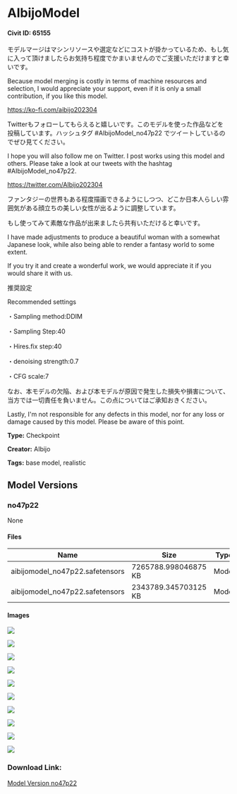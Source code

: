 # AIbijoModel

#### Civit ID: 65155

<p>モデルマージはマシンリソースや選定などにコストが掛かっているため、もし気に入って頂けましたらお気持ち程度でかまいませんのでご支援いただけますと幸いです。</p><p>Because model merging is costly in terms of machine resources and selection, I would appreciate your support, even if it is only a small contribution, if you like this model.</p><p><a target="_blank" rel="ugc" href="https://ko-fi.com/aibijo202304">https://ko-fi.com/aibijo202304</a></p><p>Twitterもフォローしてもらえると嬉しいです。このモデルを使った作品などを投稿しています。ハッシュタグ #AIbijoModel_no47p22 でツイートしているのでぜひ見てください。</p><p>I hope you will also follow me on Twitter. I post works using this model and others. Please take a look at our tweets with the hashtag #AIbijoModel_no47p22.</p><p><a target="_blank" rel="ugc" href="https://twitter.com/AIbijo202304">https://twitter.com/AIbijo202304</a></p><p></p><p>ファンタジーの世界もある程度描画できるようにしつつ、どこか日本人らしい雰囲気がある顔立ちの美しい女性が出るように調整しています。</p><p>もし使ってみて素敵な作品が出来ましたら共有いただけると幸いです。</p><p></p><p>I have made adjustments to produce a beautiful woman with a somewhat Japanese look, while also being able to render a fantasy world to some extent.</p><p>If you try it and create a wonderful work, we would appreciate it if you would share it with us.</p><p></p><p></p><p>推奨設定</p><p>Recommended settings</p><p>・Sampling method:DDIM</p><p>・Sampling Step:40</p><p>・Hires.fix step:40</p><p>・denoising strength:0.7</p><p>・CFG scale:7</p><p></p><p>なお、本モデルの欠陥、および本モデルが原因で発生した損失や損害について、当方では一切責任を負いません。この点についてはご承知おきください。</p><p>Lastly, I'm not responsible for any defects in this model, nor for any loss or damage caused by this model. Please be aware of this point.</p><p></p>

**Type:** Checkpoint

**Creator:** AIbijo

**Tags:** base model, realistic

## Model Versions

### no47p22

None

#### Files

| Name | Size | Type | Format | Download Url | AutoV1 | AutoV2 | SHA256 | CRC32 | BLAKE3 |
| --- | --- | --- | --- | --- | --- | --- | --- | --- | --- |
| aibijomodel_no47p22.safetensors | 7265788.998046875 KB | Model | SafeTensor | https://civitai.com/api/download/models/69792 | FFB56B54 | F0B8527D4C | F0B8527D4C8C6BB6C1C5A14FA1BDB18FBDA5DB80F2207902DD264FE0D9D7B5EB | 6A4382D2 | A99894743912B2CF7465CAB07186864E2427BC2207CBFFB63AC9D82A4436644E |
| aibijomodel_no47p22.safetensors | 2343789.345703125 KB | Model | SafeTensor | https://civitai.com/api/download/models/69792?type=Model&format=SafeTensor&size=pruned&fp=fp16 | A2865C7C | C32ACD8F10 | C32ACD8F100CCCC17D4ABD9D58CDEA873F62E5929E73ED28BC230A5630660A69 | 9D937585 | C716ECA6F3C8D42B7E61A54040A34FCFC8F8240C9BE6F349452CB747BD42847A |

#### Images

<p><img src="https://image.civitai.com/xG1nkqKTMzGDvpLrqFT7WA/d63c93bb-12fd-4296-a3a8-04e31595b868/width=450/797944.jpeg" /></p>

<p><img src="https://image.civitai.com/xG1nkqKTMzGDvpLrqFT7WA/79ff7058-f227-49e7-a8b2-0b56307c03a9/width=450/779528.jpeg" /></p>

<p><img src="https://image.civitai.com/xG1nkqKTMzGDvpLrqFT7WA/bedff7f4-1b7b-4ed9-9394-564e921b54ba/width=450/797945.jpeg" /></p>

<p><img src="https://image.civitai.com/xG1nkqKTMzGDvpLrqFT7WA/5ab6901c-c175-4216-abb8-08185ebbd672/width=450/779531.jpeg" /></p>

<p><img src="https://image.civitai.com/xG1nkqKTMzGDvpLrqFT7WA/52ae012b-4e16-474a-bfae-8a19f076c055/width=450/779553.jpeg" /></p>

<p><img src="https://image.civitai.com/xG1nkqKTMzGDvpLrqFT7WA/ee18e721-697c-4917-a23d-3d317c6f5aac/width=450/779560.jpeg" /></p>

<p><img src="https://image.civitai.com/xG1nkqKTMzGDvpLrqFT7WA/ff4df5dc-d51d-4c91-91a6-1b897566add2/width=450/779583.jpeg" /></p>

<p><img src="https://image.civitai.com/xG1nkqKTMzGDvpLrqFT7WA/a0cecdd4-f6f4-40d6-9b8d-91fa8cec61f2/width=450/779589.jpeg" /></p>

<p><img src="https://image.civitai.com/xG1nkqKTMzGDvpLrqFT7WA/cf885e18-8982-46ce-858a-22027511c2b3/width=450/779593.jpeg" /></p>

<p><img src="https://image.civitai.com/xG1nkqKTMzGDvpLrqFT7WA/4104ae51-8aeb-429a-a0df-8e4119d18d08/width=450/779596.jpeg" /></p>

### Download Link:

[Model Version no47p22](https://civitai.com/api/download/models/69792)


